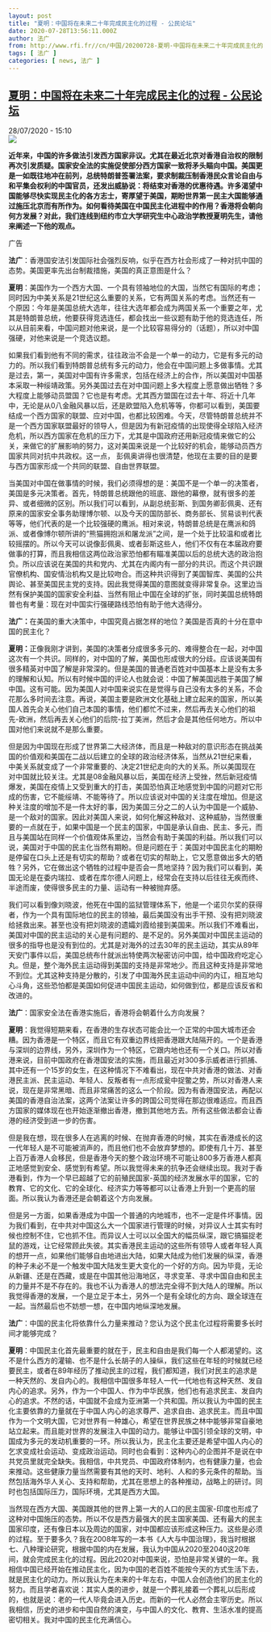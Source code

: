 ```yaml
---
layout: post
title: "夏明：中国将在未来二十年完成民主化的过程 - 公民论坛"
date: 2020-07-28T13:56:11.000Z
author: 法广
from: http://www.rfi.fr//cn/中国/20200728-夏明-中国将在未来二十年完成民主化的过程
tags: [ 法广 ]
categories: [ news, 法广 ]
---
```

<!--1595944571000-->
[夏明：中国将在未来二十年完成民主化的过程 - 公民论坛](http://www.rfi.fr//cn/%E4%B8%AD%E5%9B%BD/20200728-%E5%A4%8F%E6%98%8E-%E4%B8%AD%E5%9B%BD%E5%B0%86%E5%9C%A8%E6%9C%AA%E6%9D%A5%E4%BA%8C%E5%8D%81%E5%B9%B4%E5%AE%8C%E6%88%90%E6%B0%91%E4%B8%BB%E5%8C%96%E7%9A%84%E8%BF%87%E7%A8%8B)
------

<div>
<div>28/07/2020 - 15:10</div><img src="https://s.rfi.fr/media/display/f36990a0-2123-11ea-8bb1-005056bff430/w:310/p:16x9/2019-05-27t134525z_1699292646_rc1436b08810_rtrmadp_3_china-economy-statefirms-profits.jpg"><p><strong>近年来，中国的许多做法引发西方国家非议。尤其在最近北京对香港自治权的限制再次引发质疑。国家安全法的实施促使部分西方国家一致将矛头瞄向中国。美国更是一如既往地冲在前列，总统特朗普签署法案，要求制裁压制香港民众言论自由与和平集会权利的中国官员，还发出威胁说：将结束对香港的优惠待遇。许多渴望中国能够尽快实现民主化的各方志士，寄厚望于美国，期盼世界第一民主大国能够通过施压北京而有所作为。如何看待美国在中国民主化进程中的作用？香港将会朝向何方发展？对此，我们连线到纽约市立大学研究生中心政治学教授夏明先生，请他来阐述一下他的观点。</strong></p><div class="t-content__body u-clearfix"><div class="m-interstitial"><div class="m-interstitial__ad"><divclass="m-block-ad "data-tms-ad-type="box"data-tms-ad-status="idle"data-tms-ad-pos="1"><div class="m-block-ad__label"><span class="m-block-ad__label__text">广告</span></div><div class="m-block-ad__content"></div></div></div></div><p><strong>法广</strong>：香港国安法引发国际社会强烈反响，似乎在西方社会形成了一种对抗中国的态势。美国更率先出台制裁措施，美国的真正意图是什么？</p><p><strong>夏明</strong>：美国作为一个西方大国、一个具有领袖地位的大国，当然它有国际的考虑；同时因为中美关系是21世纪这么重要的关系，它有两国关系的考虑。当然还有一个原因：今年是美国总统大选年，往往大选年都会成为两国关系一个重要之年，尤其是特朗普总统，他要获得竞选连任，都会找出一些议题有助于他的竞选连任，所以从目前来看，中国问题对他来说，是一个比较容易得分的（话题），所以对中国强硬，对他来说是一个竞选议题。</p><p>如果我们看到他有不同的需求，往往政治不会是一个单一的动力，它是有多元的动力的。所以我们看到特朗普总统有多元的动力，他会在中国问题上多做事情。尤其是过去，第一，美国对中国有许多需求，包括在经济上的合作，所以美国对中国基本采取一种绥靖政策。另外美国过去在对中国问题上多大程度上愿意做出牺牲？多大程度上能够动员盟国？它也是有考虑。尤其西方盟国在过去十年、将近十几年中，无论是从0八金融风暴以后，还是欧盟陷入危机等等，你都可以看到，美国要结成一个西方国家的联盟、应对中国，也都比较困难。今天，尽管特朗普总统并不是一个西方国家联盟最好的领导人，但是因为有新冠疫情的出现使得全球陷入经济危机，所以西方国家在危机的压力下，尤其是中国政府还用新冠疫情来做它的公关，来做它的扩展影响的努力，这对美国来说是一个比较好的机会，能够动员西方国家共同对抗中共政权。这一点， 彭佩奥讲得也很清楚，他现在主要的目的是要与西方国家形成一个共同的联盟、自由世界联盟。</p><p>当美国对中国在做事情的时候，我们必须得想的是：美国不是一个单一的决策者，美国是多元决策者。首先，特朗普总统跟他的班底、跟他的幕僚，就有很多的差异、或者细微的区别。所以我们可以看到，从副总统彭斯、到国务卿彭佩奥、还有原来的国家安全事务助理博尔顿、以及今天的国防部长、商务部长、贸易谈判代表等等，他们代表的是一个比较强硬的鹰派。相对来说，特朗普总统是在鹰派和鸽派、或者像博尔顿所讲的“熊猫拥抱派和屠龙派”之间，是一个处于比较温和或者比较摇摆的。所以今天可以说像彭佩奥、或者彭斯这些人，他们不仅有在本届政府要做事的打算，而且我相信这两位政治家恐怕都有瞄准美国以后的总统大选的政治抱负。所以应该说在美国的共和党内、尤其在内阁内有一部分的共识。而这个共识跟官僚机构、国安情治机构又是比较吻合。而这种共识得到了美国智库、美国的公共舆论、甚至美国民主党的支持。因此我觉得美国的意图就变得非常复杂。这里边当然有保护美国的国家安全利益、当然有阻止中国在全球的扩张，同时美国总统特朗普也有考量：现在对中国实行强硬路线恐怕有助于他大选得分。</p><p><strong>法广：</strong>在美国的重大决策中，中国究竟占据怎样的地位？美国是否真的十分在意中国的民主化？</p><p><strong>夏明：</strong>正像我刚才讲到，美国的决策者分成很多多元的、难得整合在一起，对中国这次有一个共识。同样的，对中国的了解，美国也形成很大的分歧。应该说美国有很多精英对中国了解是非常深的。但是美国的普通老百姓对中国基本上是没有太多的理解和认知。所以有时候中国的评论人也就会说：中国了解美国远胜于美国了解中国。这有可能。因为美国人对中国来说实在是觉得与自己没有太多的关系，不会花那么多时间去注意。再说，美国主要是欧洲文化基础上建立起来的国家，所以美国人首先会关心他们自己本国的事情，他们都忙不过来，然后再去关心他们的祖先-欧洲，然后再去关心他们的后院-拉丁美洲，然后才会是其他任何地方。所以中国对他们来说就不是那么重要。</p><p>但是因为中国现在形成了世界第二大经济体，而且是一种敌对的意识形态在挑战美国的价值观和美国在二战以后建立的全球的政治经济体系，当然从21世纪来看，中美关系就变成了一个非常重要的、决定21世纪走向的大的关系。所以美国现在对中国就比较关注。尤其是08金融风暴以后，美国在经济上受挫，然后新冠疫情爆发，美国在疫情上又受到重大的打击，美国恐怕真正地感觉到中国的问题对它形成的伤害，它不能绥靖、不能等待了。所以应该说对中国的关注度在增加。但是这种关注度的增加不是一件太好的事，因为美国三分之二的人认为中国是一个威胁、是一个敌对的国家。因此对美国人来说，如何化解这种敌对、这种威胁，当然很重要的一点就在于，如果中国是一个民主的国家，中国是承认自由、民主、多元，而且与美国站在同样一个价值观体系里边，当然会有助于美国的利益。所以我们可以说，美国对于中国的民主化当然有期盼。但是问题在于：美国对中国民主化的期盼是停留在口头上还是有切实的帮助？或者在切实的帮助上，它又愿意做出多大的牺牲？另外，它在做出这个牺牲的过程中是否会一贯地坚持？因为我们可以看到，美国无论是在委内瑞拉、或者在库尔德人问题上，经常会在支持以后往往无疾而终、半途而废，使得很多民主的力量、运动有一种被抛弃感。</p><p>我们可以看到像刘晓波，他死在中国的监狱管理体系下，他是一个诺贝尔奖的获得者，作为一个具有国际地位的民主的领袖，最后美国没有出手干预、没有把刘晓波给拯救出来。甚至也没有把刘晓波的遗孀刘霞给接到美国来。所以我们不难看出，美国对中国的民主运动的关心是有问题的、是不足的。另外美国对中国民主运动的很多的指导也是没有到位的。尤其是对海外的过去30年的民主运动，其实从89年天安门事件以后，美国总统布什就派出特使两次秘密访问中国，给中国政府吃定心丸。但是，整个海外民主运动得到美国的支持是非常地少。而且这种支持是非常地不到位。尤其这种支持是分散的，引发了中国海外民主运动中间的内讧，相互地勾心斗角，这些恐怕都是美国如何促进中国民主运动，如何做到位，都是应该反省和改进的。</p><p><strong>法广</strong>：国家安全法在香港实施后，香港将会朝着什么方向发展？</p><p><strong>夏明</strong>：我觉得短期来看，在香港的生存状态可能会比一个正常的中国大城市还会糟。因为香港是一个特区，而且它有双重边界线把香港跟大陆隔开的。一个是香港与深圳的边界线，另外，深圳作为一个特区，它跟内地也还有一个关口。所以对香港来说，目前中国政府在香港国安法的实施，而且最近对300多示威者进行抓捕、其中还有一个15岁的女生，在这种情况下不难看出，现在中共对香港的做法、对香港民主派、民主运动、年轻人、反叛者有一点形成瓮中捉鳖之势，所以对香港人来说，现在是非常黑暗、而且非常痛苦的这么一个阶段。因为有香港国安法，再配以美国的香港自治法案，这两个法案让许多的跨国公司觉得在那边很难适应。而且西方国家的媒体现在也开始逐渐撤出香港，撤到其他地方去。所有这些做法都会让香港的经济受到进一步的伤害。</p><p>但是我在想，现在很多人在逃离的时候、在抛弃香港的时候，其实在香港成长的这一代年轻人是不可能被消声的，而且他们也不会放弃梦想的。即使有几十万、甚至上百万香港人会移民，但是香港今天的整个政治环境不可能让800多万香港人都真正地感觉到安全、感觉到有希望。所以我觉得未来的抗争还会继续出现。我对于香港看到，作为一个早已超越了它的前殖民国家-英国的经济发展水平的国家，它的教育、它的文化、它的全球化、经济实力等等都可以让香港上升到一个更高的层面。所以我认为香港还是会朝着这个方向发展。</p><p>但是另一方面，如果香港成为中国一个普通的内地城市，也不一定是件坏事情。因为我们看到，在中共对中国这么大一个国家进行管理的时候，对异议人士其实有时候也控制不住，它也抓不住。而异议人士可以以全国大的幅员纵深，跟它搞猫捉老鼠的游戏，让它经常顾此失彼。其实香港民主运动的这些所有领导人或者年轻人真的想开一点，如果他们能够自由地进出大陆，如果大陆成为他们发展的纵深，香港的种子未必不是一个触发中国大陆发生更大变化的一个好的方向。因为毕竟，无论从新疆、还是在西藏，或是在中国其他沿海地区，寻求变革、寻求中国自由和民主的力量并不是不存在的。我也不认为香港人的想法完全得不到大陆人的理解。所以我觉得香港的发展，一个是立足于本土，另外一个是有全球化的方向、跟全球连在一起。当然最后也不妨想一想，在中国内地纵深地发展。</p><p><strong>法广</strong>：中国的民主化将依靠什么力量来推动？您认为这个民主化过程将需要多长时间才能够完成？</p><p><strong>夏明</strong>：中国民主化首先最重要的就在于，民主和自由是我们每一个人都渴望的。这不是什么西方的灌输、也不是什么长胡子的人操纵，我们这些在年轻的时候就已经要民主，或者在89年经历了推动民主的过程，我们都知道，我们对民主的追求是一种天然的、发自内心的。我相信中国很多年轻人一代一代地也有这种天然、发自内心的追求。另外，作为一个中国人、作为中华民族，他们也有追求民主、发自内心的追求。不然的话，中国就不会成为亚洲第一个共和国。所以我认为中国的民主化主要依靠的力量就在于中国人内心的追求尊严、追求自由、追求民主。而且中国作为一个文明大国，它对世界有一种雄心，希望在世界民族之林中能够非常自豪地站立起来。而且能对世界的发展注入中国的动力。能够让中国引领全球的文明，中国成为多元的发动机重要的一环。所以我认为，民主化主要还是希望中国人内心的乞求变成社会运动、变成政治运动。同时也会看到：这种内心的企图并不是说在中共党员里就完全缺失。我相信，中共党员、中国政府体制内，也有健康力量，也会来推动。这些健康力量当然需要有其他的天时、地利、人和的多元条件的帮助。当然包括海外华人关心、支持和帮助，尤其在思想上的各种推动，战略上的研讨。同时也包括国际压力，国际环境，尤其是西方大国。</p><p>当然现在西方大国、美国跟其他的世界上第一大的人口的民主国家-印度也形成了这种对中国施压的态势。所以不仅是西方最强大的民主国家美国、还有最大的民主国家印度，还有像日本以及周边的国家，对中国都应该形成这种压力。这些是必须的过程。至于要多久？我在2008年写的一本书《人大与中国治理》，我当时根据七、八种理论研究，根据中国的内在发展，我认为中国从2020至2040这20年间，就会完成民主化的过程。因此2020对中国来说，恐怕是非常关键的一年。我相信中国已经开始在推动民主化，因为中国的老百姓不能按今天的方式生活下去，就是民主化的动力。所以我认为在未来的十年左右，中国人会创造他们的民主化的努力。而且学者喜欢说：其实人类的进步，就是一个葬礼接着一个葬礼以后形成的，也就是说：老的一代人毕竟会进入历史。而新的一代人必然会主宰历史。所以我相信，历史的进步和中国自然的演变，与中国人的文化、教育、生活水准的提高密切相关。我对中国的民主化充满信心。</p><div class="o-self-promo o-self-promo--nl o-self-promo--hidden" data-selfpromo-newsletter></div><div class="o-self-promo o-self-promo--app o-self-promo--hidden" data-selfpromo-app></div></div>
</div>
